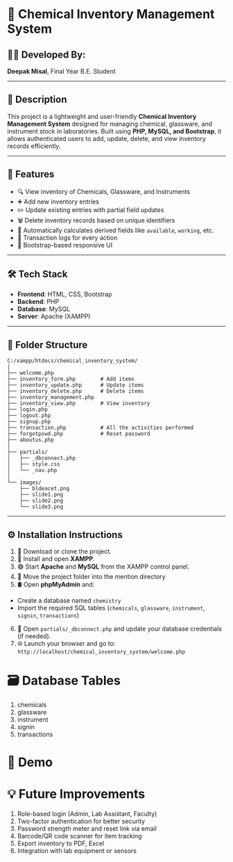 # 🧪 Chemical Inventory Management System

## 👨‍🎓 Developed By:
**Deepak Misal**, Final Year B.E. Student  

---

## 📌 Description
This project is a lightweight and user-friendly **Chemical Inventory Management System** designed for managing chemical, glassware, and instrument stock in laboratories. Built using **PHP, MySQL, and Bootstrap**, it allows authenticated users to add, update, delete, and view inventory records efficiently.

---

## 🚀 Features
- 🔍 View inventory of Chemicals, Glassware, and Instruments
- ➕ Add new inventory entries
- ✏️ Update existing entries with partial field updates
- 🗑️ Delete inventory records based on unique identifiers
- 🧮 Automatically calculates derived fields like `available`, `working`, etc.
- 🔐 Transaction logs for every action
- 🎨 Bootstrap-based responsive UI

---

## 🛠️ Tech Stack
- **Frontend**: HTML, CSS, Bootstrap
- **Backend**: PHP
- **Database**: MySQL
- **Server**: Apache (XAMPP)

---

## 📁 Folder Structure
```
C:/xampp/htdocs/chemical_inventory_system/
│
├── welcome.php
├── inventory_form.php        # Add items
├── inventory_update.php      # Update items
├── inventory_delete.php      # Delete items
├── inventory_management.php  
├── inventory_view.php        # View inventory
├── login.php
├── logout.php
├── signup.php
├── transaction.php           # All the activities performed
├── forgotpswd.php            # Reset password
├── aboutus.php
│
├── partials/
│   ├── _dbconnect.php
│   ├── style.css
│   └── _nav.php
│
└── images/
    ├── bldeacet.png
    ├── slide1.png
    ├── slide2.png
    └── slide3.png
 ```

---

## ⚙️ Installation Instructions

1. 🔽 Download or clone the project.
2. 🧰 Install and open **XAMPP**.
3. 🟢 Start **Apache** and **MySQL** from the XAMPP control panel.
4. 📂 Move the project folder into the mention directory
5. 🛢️ Open **phpMyAdmin** and:
- Create a database named `chemistry`
- Import the required SQL tables (`chemicals`, `glassware`, `instrument`, `signin`, `transactions`)
6. 🔧 Open `partials/_dbconnect.php` and update your database credentials (if needed).
7. 🌐 Launch your browser and go to:
    ```http://localhost/chemical_inventory_system/welcome.php```

# 🗃️ Database Tables
1. chemicals
2. glassware
3. instrument
4. signin
5. transactions

# 📸 Demo

# 💡 Future Improvements
1. Role-based login (Admin, Lab Assistant, Faculty)
2. Two-factor authentication for better security
3. Password strength meter and reset link via email
4. Barcode/QR code scanner for item tracking
5. Export inventory to PDF, Excel
6. Integration with lab equipment or sensors
